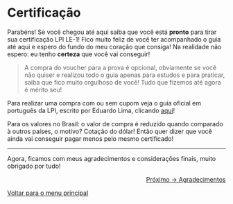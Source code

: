 # Certificação

Parabéns! Se você chegou até aqui saiba que você está **pronto** para tirar sua certificação LPI LE-1! Fico muito feliz de você ter acompanhado o guia até aqui e espero do fundo do meu coração que consiga! Na realidade não espero: eu tenho **certeza** que você vai conseguir!

> A compra do voucher para a prova é opcional, obviamente se você não quiser e realizou todo o guia apenas para estudos e para praticar, saiba que fico muito orgulhoso de você! Tudo que fizemos até agora é mérito seu!

Para realizar uma compra com ou sem cupom veja o guia oficial em português da LPI, escrito por Eduardo Lima, clicando [aqui](https://odoo.lpi.org/web/content/70391?access_token=3e2c606e-3b3c-4556-a4ed-91aea620d985)!

Para os valores no Brasil: o valor de compra é reduzido quando comparado à outros países, o motivo? Cotação do dólar! Então quer dizer que você ainda vai conseguir pagar menos pelo mesmo certificado!

---

Agora, ficamos com meus agradecimentos e considerações finais, muito obrigado por tudo!

<p align="right">
  <a href="https://github.com/lanjoni/lpi4noobs/blob/main/content/finalizacao/agradecimentos.md">Próximo -> Agradecimentos</a>
</p>

<p align="left">
  <a href="https://github.com/lanjoni/lpi4noobs#roadmap">Voltar para o menu principal</a>
</p>
